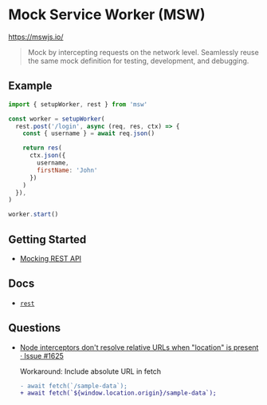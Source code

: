 # Mock Service Worker (MSW)

<https://mswjs.io/>

> Mock by intercepting requests on the network level. Seamlessly reuse the same mock definition for testing, development, and debugging.

## Example

```js
import { setupWorker, rest } from 'msw'

const worker = setupWorker(
  rest.post('/login', async (req, res, ctx) => {
    const { username } = await req.json()

    return res(
      ctx.json({
        username,
        firstName: 'John'
      })
    )
  }),
)

worker.start()
```

## Getting Started

* [Mocking REST API](https://mswjs.io/docs/getting-started/mocks/rest-api)


## Docs

* [`rest`](https://mswjs.io/docs/api/rest)


## Questions

* [Node interceptors don't resolve relative URLs when "location" is present · Issue #1625](https://github.com/mswjs/msw/issues/1625)


  Workaround: Include absolute URL in fetch

  ```diff
  - await fetch(`/sample-data`);
  + await fetch(`${window.location.origin}/sample-data`);
  ```


